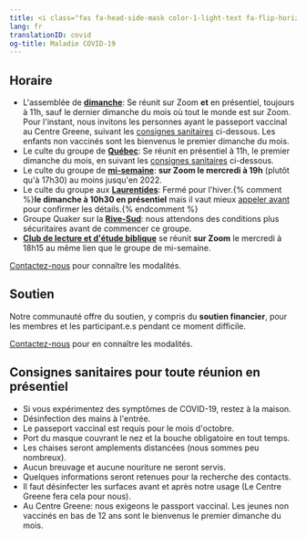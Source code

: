 ```yaml
---
title: <i class="fas fa-head-side-mask color-1-light-text fa-flip-horizontal"></i> Maladie COVID-19
lang: fr
translationID: covid
og-title: Maladie COVID-19
---
```

## Horaire
* L'assemblée de [**dimanche**](/centre-greene): Se réunit sur Zoom **et** en présentiel, toujours à 11h, sauf le dernier dimanche du mois où tout le monde est sur Zoom. Pour l'instant, nous invitons les personnes ayant le passeport vaccinal au Centre Greene, suivant les [consignes sanitaires](#consignes) ci-dessous. Les enfants non vaccinés sont les bienvenus le premier dimanche du mois.
* Le culte du groupe de [**Québec**](/québec): Se réunit en présentiel à 11h, le premier dimanche du mois, en suivant les [consignes sanitaires](#consignes) ci-dessous.
* Le culte du groupe de [**mi-semaine**](/mi-semaine): **sur Zoom le mercredi à 19h** (plutôt qu'à 17h30) au moins jusqu'en 2022.
* Le culte du groupe aux [**Laurentides**](/laurentides): Fermé pour l'hiver.{% comment %}**le dimanche à 10h30 en présentiel** mais il vaut mieux [appeler avant](/laurentides#contact) pour confirmer les détails.{% endcomment %}
* Groupe Quaker sur la [**Rive-Sud**](/rive-sud): nous attendons des conditions plus sécuritaires avant de commencer ce groupe.
* [**Club de lecture et d'étude biblique**](/étape_suivante/lecture_bible.html) se réunit **sur Zoom** le mercredi à 18h15 au même lien que le groupe de mi-semaine.

[Contactez-nous](/contact-fr.html) pour connaître les modalités.

## Soutien
Notre communauté offre du soutien, y compris du **soutien financier**, pour les membres et les participant.e.s pendant ce moment difficile.

[Contactez-nous](/contact-fr.html) pour en connaître les modalités.

## Consignes sanitaires pour toute réunion en présentiel <span class="stanchor"><a name="consignes"></a></span>
* Si vous expérimentez des symptômes de COVID-19, restez à la maison.
* Désinfection des mains à l'entrée.
* Le passeport vaccinal est requis pour le mois d'octobre.
* Port du masque couvrant le nez et la bouche obligatoire en tout temps.
* Les chaises seront amplements distancées (nous sommes peu nombreux).
* Aucun breuvage et aucune nouriture ne seront servis.
* Quelques informations seront retenues pour la recherche des contacts.
* Il faut désinfecter les surfaces avant et après notre usage (Le Centre Greene fera cela pour nous).
* Au Centre Greene: nous exigeons le passport vaccinal. Les jeunes non vaccinés en bas de 12 ans sont le bienvenus le premier dimanche du mois.

